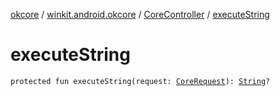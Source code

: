 [okcore](../../index.md) / [winkit.android.okcore](../index.md) / [CoreController](index.md) / [executeString](./execute-string.md)

# executeString

`protected fun executeString(request: `[`CoreRequest`](../../winkit.android.okcore.rest/-core-rest/-core-request/index.md)`): `[`String`](https://kotlinlang.org/api/latest/jvm/stdlib/kotlin/-string/index.html)`?`